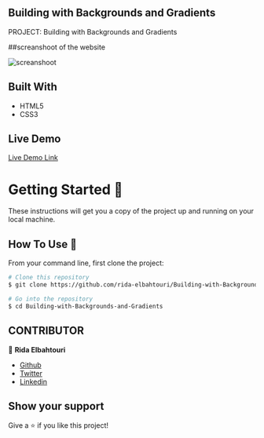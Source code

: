 ## Building with Backgrounds and Gradients

PROJECT: Building with Backgrounds and Gradients

##screanshoot of the website

![screanshoot](https://github.com/rida-elbahtouri/Building-with-Backgrounds-and-Gradients/tree/features-branch/assets/img/Screenshot.png)
## Built With

- HTML5
- CSS3
 
## Live Demo

[Live Demo Link](https://rawcdn.githack.com/rida-elbahtouri/Building-with-Backgrounds-and-Gradients/b48bbf9d4b6995ba06d07c27e079e1f03a5badb4/index.html)

# Getting Started 🚀

These instructions will get you a copy of the project up and running on your local machine.

## How To Use 🔧

From your command line, first clone the project:

```bash
# Clone this repository
$ git clone https://github.com/rida-elbahtouri/Building-with-Backgrounds-and-Gradients.git

# Go into the repository
$ cd Building-with-Backgrounds-and-Gradients

```

## CONTRIBUTOR

👤 **Rida Elbahtouri**

- [Github](https://github.com/rida-elbahtouri)
- [Twitter](https://twitter.com/RElbahtouri)
- [Linkedin](https://www.linkedin.com/in/rida-elbahtouri-36a8a7185/)

## Show your support

Give a ⭐️ if you like this project!
